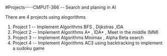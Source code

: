#Projects----CMPUT-366 -- Search and planing in AI 

There are 4 projects using alogorithms 


  1. Project 1 -- Implement Algorithms BFS ,  Dijkstras ,IDA
  2. Project 2 -- Implement Algorithms A* ,  IDA* , Meet in the middle (MM)
  3. Project 3 -- Implement Algorithms Minimax , Alpha Beta search 
  4. Project 4 -- Implement Algorithms AC3 using backtracking to implement a sudoku game 

